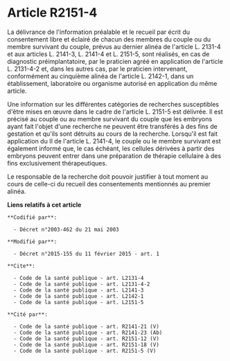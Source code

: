 # Article R2151-4

La délivrance de l'information préalable et le recueil par écrit du consentement libre et éclairé de chacun des membres du
couple ou du membre survivant du couple, prévus au dernier alinéa de l'article L. 2131-4 et aux articles L. 2141-3, L. 2141-4
et L. 2151-5, sont réalisés, en cas de diagnostic préimplantatoire, par le praticien agréé en application de l'article L.
2131-4-2 et, dans les autres cas, par le praticien intervenant, conformément au cinquième alinéa de l'article L. 2142-1, dans
un établissement, laboratoire ou organisme autorisé en application du même article. 

Une information sur les différentes catégories de recherches susceptibles d'être mises en œuvre dans le cadre de l'article L.
2151-5 est délivrée. Il est précisé au couple ou au membre survivant du couple que les embryons ayant fait l'objet d'une
recherche ne peuvent être transférés à des fins de gestation et qu'ils sont détruits au cours de la recherche. Lorsqu'il est
fait application du II de l'article L. 2141-4, le couple ou le membre survivant est également informé que, le cas échéant,
les cellules dérivées à partir des embryons peuvent entrer dans une préparation de thérapie cellulaire à des fins
exclusivement thérapeutiques. 

Le responsable de la recherche doit pouvoir justifier à tout moment au cours de celle-ci du recueil des consentements
mentionnés au premier alinéa.

**Liens relatifs à cet article**

	**Codifié par**:

	  - Décret n°2003-462 du 21 mai 2003

	**Modifié par**:

	  - Décret n°2015-155 du 11 février 2015 - art. 1

	**Cite**:

	  - Code de la santé publique - art. L2131-4
	  - Code de la santé publique - art. L2131-4-2
	  - Code de la santé publique - art. L2141-3
	  - Code de la santé publique - art. L2142-1
	  - Code de la santé publique - art. L2151-5

	**Cité par**:

	  - Code de la santé publique - art. R2141-21 (V)
	  - Code de la santé publique - art. R2141-23 (Ab)
	  - Code de la santé publique - art. R2151-12 (V)
	  - Code de la santé publique - art. R2151-18 (V)
	  - Code de la santé publique - art. R2151-5 (V)
